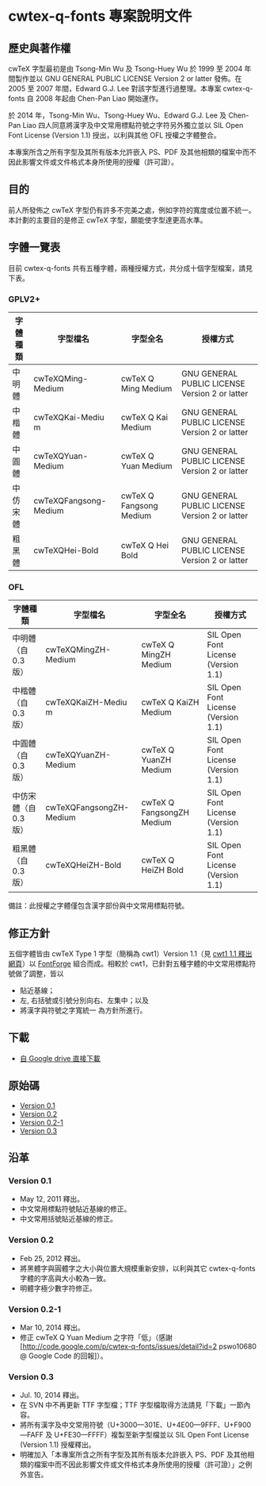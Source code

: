 # cwtex-q-fonts 專案說明文件

## 歷史與著作權

cwTeX 字型最初是由 Tsong-Min Wu 及 Tsong-Huey Wu 於 1999 至 2004 年間製作並以 GNU GENERAL PUBLIC LICENSE Version 2 or latter 發佈。在 2005 至 2007 年間，Edward G.J. Lee 對該字型進行過整理。本專案 cwtex-q-fonts 自 2008 年起由 Chen-Pan Liao 開始運作。

於 2014 年，Tsong-Min Wu、Tsong-Huey Wu、Edward G.J. Lee 及 Chen-Pan Liao 四人同意將漢字及中文常用標點符號之字符另外獨立並以 SIL Open Font License (Version 1.1) 授出，以利與其他 OFL 授權之字體整合。

本專案所含之所有字型及其所有版本允許嵌入 PS、PDF 及其他相類的檔案中而不因此影響文件或文件格式本身所使用的授權（許可證）。

## 目的

前人所發佈之 cwTeX 字型仍有許多不完美之處，例如字符的寬度或位置不統一。本計劃的主要目的是修正 cwTeX 字型，願能使字型達更高水準。

## 字體一覽表

目前 cwtex-q-fonts 共有五種字體，兩種授權方式，共分成十個字型檔案，請見下表。

### GPLV2+

| 字體種類 | 字型檔名 | 字型全名 | 授權方式 |
| ---------| -------- | -------- | -------- |
| 中明體   | cwTeXQMing-Medium     | cwTeX Q Ming Medium      | GNU GENERAL PUBLIC LICENSE Version 2 or latter |
| 中楷體   | cwTeXQKai-Mediu m     | cwTeX Q Kai Medium       | GNU GENERAL PUBLIC LICENSE Version 2 or latter |
| 中圓體   | cwTeXQYuan-Medium     | cwTeX Q Yuan Medium      | GNU GENERAL PUBLIC LICENSE Version 2 or latter |
| 中仿宋體 | cwTeXQFangsong-Medium | cwTeX Q Fangsong Medium  | GNU GENERAL PUBLIC LICENSE Version 2 or latter |
| 粗黑體   | cwTeXQHei-Bold        | cwTeX Q Hei Bold         | GNU GENERAL PUBLIC LICENSE Version 2 or latter |

### OFL

| 字體種類 | 字型檔名 | 字型全名 | 授權方式 |
| ---------| -------- | -------- | -------- |
| 中明體（自 0.3 版）   | cwTeXQMingZH-Medium     | cwTeX Q MingZH Medium      | SIL Open Font License (Version 1.1) |
| 中楷體（自 0.3 版）   | cwTeXQKaiZH-Mediu m     | cwTeX Q KaiZH Medium       | SIL Open Font License (Version 1.1) |
| 中圓體（自 0.3 版）   | cwTeXQYuanZH-Medium     | cwTeX Q YuanZH Medium      | SIL Open Font License (Version 1.1) |
| 中仿宋體（自 0.3 版） | cwTeXQFangsongZH-Medium | cwTeX Q FangsongZH Medium  | SIL Open Font License (Version 1.1) |
| 粗黑體（自 0.3 版）   | cwTeXQHeiZH-Bold        | cwTeX Q HeiZH Bold         | SIL Open Font License (Version 1.1) |

備註：此授權之字體僅包含漢字部份與中文常用標點符號。

## 修正方針
五個字體皆由 cwTeX Type 1 字型（簡稱為 cwt1）Version 1.1（見 [cwt1 1.1 釋出網頁](http://blog.bs2.to/post/EdwardLee/8355)）以 [FontForge](http://fontforge.sourceforge.net/) 組合而成。相較於 cwt1，已針對五種字體的中文常用標點符號做了調整，皆以
  * 貼近基線；
  * 左, 右括號或引號分別向右、左集中；以及
  * 將漢字與符號之字寬統一
為方針所進行。


## 下載
  *  [自 Google drive 直接下載](https://drive.google.com/folderview?id=0B0E2FRIvjDDobXhySmlKTkVLVUE&usp=sharing)

## 原始碼
  * [Version 0.1](https://github.com/l10n-tw/cwtex-q-fonts/tree/302a296c20e6c1fac93397ab2a07a7ecfc7620c2)
  * [Version 0.2](https://github.com/l10n-tw/cwtex-q-fonts/tree/20818c178acf50106316aa3fa6345240cd54d231) 
  * [Version 0.2-1](https://github.com/l10n-tw/cwtex-q-fonts/tree/99eec76450b49dae3ffb3942a028cd939f8b8689)
  * [Version 0.3](https://github.com/l10n-tw/cwtex-q-fonts/tree/06b279c47f4eab920ed26e798cb6014bfb5a80be)

## 沿革

### Version 0.1

  * May 12, 2011 釋出。
  * 中文常用標點符號貼近基線的修正。
  * 中文常用括號貼近基線的修正。

### Version 0.2

  * Feb 25, 2012 釋出。
  * 將黑體字與圓體字之大小與位置大規模重新安排，以利與其它 cwtex-q-fonts 字體的字高與大小較為一致。
  * 明體字極少數字符修正。

### Version 0.2-1
  * Mar 10, 2014 釋出。 
  * 修正 cwTeX Q Yuan Medium 之字符「低」（感謝 [http://code.google.com/p/cwtex-q-fonts/issues/detail?id=2 pswo10680 @ Google Code 的回報]）。

### Version 0.3

  * Jul. 10, 2014 釋出。
  * 在 SVN 中不再更新 TTF 字型檔；TTF 字型檔取得方法請見「下載」一節內容。
  * 將所有漢字及中文常用符號（U+3000—301E、U+4E00—9FFF、U+F900—FAFF 及 U+FE30—FFFF）複製至新字型檔並以 SIL Open Font License (Version 1.1) 授權釋出。
  * 明確加入「本專案所含之所有字型及其所有版本允許嵌入 PS、PDF 及其他相類的檔案中而不因此影響文件或文件格式本身所使用的授權（許可證）」之例外宣告。
